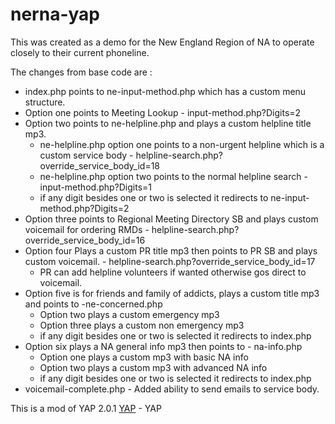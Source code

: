 # nerna-yap

This was created as a demo for the New England Region of NA to operate closely to their current phoneline.

The changes from base code are :

* index.php points to ne-input-method.php which has a custom menu structure.
* Option one points to Meeting Lookup - input-method.php?Digits=2
* Option two points to ne-helpline.php and plays a custom helpline title mp3.
    * ne-helpline.php option one points to a non-urgent helpline which is a custom service body - helpline-search.php?override_service_body_id=18
    * ne-helpline.php option two points to the normal helpline search - input-method.php?Digits=1
    * if any digit besides one or two is selected it redirects to ne-input-method.php?Digits=2
* Option three points to Regional Meeting Directory SB and plays custom voicemail for ordering RMDs - helpline-search.php?override_service_body_id=16
* Option four Plays a custom PR title mp3 then points to PR SB and plays custom voicemail. -   helpline-search.php?override_service_body_id=17
    * PR can add helpline volunteers if wanted otherwise gos direct to voicemail.
* Option five is for friends and family of addicts, plays a custom title mp3 and points to -ne-concerned.php
    * Option two plays a custom emergency mp3
    * Option three plays a custom non emergency mp3
    * if any digit besides one or two is selected it redirects to index.php
* Option six plays a NA general info mp3 then points to - na-info.php
    * Option one plays a custom mp3 with basic NA info
    * Option two plays a custom mp3 with advanced NA info
    * if any digit besides one or two is selected it redirects to index.php
* voicemail-complete.php - Added ability to send emails to service body.

This is a mod of YAP 2.0.1 [YAP](https://github.com/radius314/yap/) - YAP
